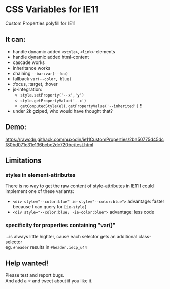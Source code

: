 # CSS Variables for IE11
Custom Properties polyfill for IE11


## It can:
- handle dynamic added `<style>`, `<link>`-elements
- handle dynamic added html-content
- cascade works
- inheritance works
- chaining `--bar:var(--foo)`
- fallback `var(--color, blue)`
- :focus, :target, :hover
- js-integration:  
    - `style.setProperty('--x','y')`
    - `style.getPropertyValue('--x')`
    - `getComputedStyle(el).getPropertyValue('--inherited')` !!
- under 2k gziped, who would have thought that?

## Demo:
https://rawcdn.githack.com/nuxodin/ie11CustomProperties/2ba50775d45dcf80bd071c31e136bcbc2dc720bc/test.html

## Limitations
### styles in element-attributes
There is no way to get the raw content of style-attributes in IE11
I could implement one of these variants: 
- `<div style="--color:blue" ie-style="--color:blue">` advantage: faster because I can query for `[ie-style]`  
- `<div style="--color:blue; -ie-color:blue">` advantage: less code  
### specificity for properties containing "var()"
...is always little highter, cause each selector gets an additional class-selector  
eg. `#header` results in `#header.iecp_u44`


## Help wanted!
Please test and report bugs.  
And add a ⭐️ and tweet about if you like it.
